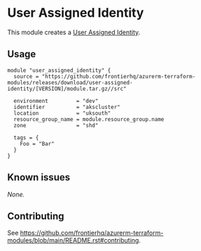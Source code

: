 # User Assigned Identity

This module creates a [User Assigned Identity](https://registry.terraform.io/providers/hashicorp/azurerm/latest/docs/resources/user_assigned_identity).

## Usage

```hcl
module "user_assigned_identity" {
  source = "https://github.com/frontierhq/azurerm-terraform-modules/releases/download/user-assigned-identity/[VERSION]/module.tar.gz//src"

  environment         = "dev"
  identifier          = "akscluster"
  location            = "uksouth"
  resource_group_name = module.resource_group.name
  zone                = "shd"

  tags = {
    Foo = "Bar"
  }
}
```

## Known issues

_None._

## Contributing

See <https://github.com/frontierhq/azurerm-terraform-modules/blob/main/README.rst#contributing>.
